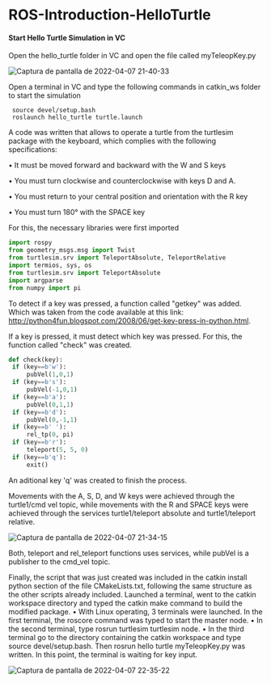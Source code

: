 # ROS-Introduction-HelloTurtle

#### Start Hello Turtle Simulation in VC

Open the hello_turtle folder in VC and open the file called myTeleopKey.py

![Captura de pantalla de 2022-04-07 21-40-33](https://user-images.githubusercontent.com/64180738/162352524-a013dbb8-6875-49f4-92d5-6cf2d7b5cf9a.png)

Open a terminal in VC and type the following commands in catkin_ws folder to start the simulation


     source devel/setup.bash     
     roslaunch hello_turtle turtle.launch

A code was written that allows to operate a turtle from the turtlesim package with the keyboard, which complies with the following specifications:


• It must be moved forward and backward with the W and S keys

• You must turn clockwise and counterclockwise with keys D and A.

• You must return to your central position and orientation with the R key

• You must turn 180° with the SPACE key

For this, the necessary libraries were first imported

```python
import rospy
from geometry_msgs.msg import Twist 
from turtlesim.srv import TeleportAbsolute, TeleportRelative
import termios, sys, os
from turtlesim.srv import TeleportAbsolute 
import argparse
from numpy import pi
```
     
To detect if a key was pressed, a function called "getkey" was added. Which was taken from the code available at this link: http://python4fun.blogspot.com/2008/06/get-key-press-in-python.html.


If a key is pressed, it must detect which key was pressed. For this, the function called "check" was created.
```python     
def check(key): 
 if (key==b'w'):
     pubVel(1,0,1)
 if (key==b's'):
     pubVel(-1,0,1)
 if (key==b'a'):
     pubVel(0,1,1)
 if (key==b'd'):
     pubVel(0,-1,1)
 if (key==b' '):
     rel_tp(0, pi)
 if (key==b'r'):
     teleport(5, 5, 0)
 if (key==b'q'):
     exit()
```
An aditional key 'q' was created to finish the process. 

Movements with the A, S, D, and W keys were achieved through the turtle1/cmd vel topic, while movements with the R and SPACE keys were achieved through the services turtle1/teleport absolute and turtle1/teleport relative.
        
        
![Captura de pantalla de 2022-04-07 21-34-15](https://user-images.githubusercontent.com/64180738/162356140-5f4c0633-ea08-4384-a55b-707f6fe47043.png)

      
Both, teleport and rel_teleport functions uses services, while pubVel is a publisher to the cmd_vel topic. 


Finally, the script that was just created was included in the catkin install python section of the file
CMakeLists.txt, following the same structure as the other scripts already included.
Launched a terminal, went to the catkin workspace directory and typed the catkin make command to build the modified package.
• With Linux operating, 3 terminals were launched. In the first terminal, the roscore command was typed to start the master node.
• In the second terminal, type rosrun turtlesim turtlesim node.
• In the third terminal go to the directory containing the catkin workspace and type source devel/setup.bash. Then rosrun hello turtle myTeleopKey.py was   written. In this point, the terminal is waiting for key input.

![Captura de pantalla de 2022-04-07 22-35-22](https://user-images.githubusercontent.com/64180738/162360548-dc28b562-59a4-47d8-aca5-d7338d16e89f.png)

